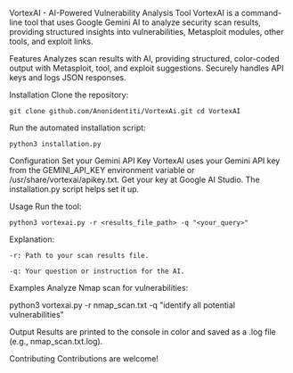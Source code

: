 VortexAI - AI-Powered Vulnerability Analysis Tool
VortexAI is a command-line tool that uses Google Gemini AI to analyze security scan results, providing structured insights into vulnerabilities, Metasploit modules, other tools, and exploit links.

Features
Analyzes scan results with AI, providing structured, color-coded output with Metasploit, tool, and exploit suggestions. Securely handles API keys and logs JSON responses.

Installation
Clone the repository:

`git clone github.com/Anonidentiti/VortexAi.git
cd VortexAI`

Run the automated installation script:

`python3 installation.py`

Configuration
Set your Gemini API Key
VortexAI uses your Gemini API key from the GEMINI_API_KEY environment variable or /usr/share/vortexai/apikey.txt. Get your key at Google AI Studio. The installation.py script helps set it up.

Usage
Run the tool:

`python3 vortexai.py -r <results_file_path> -q "<your_query>"`

Explanation:

`-r: Path to your scan results file.`

`-q: Your question or instruction for the AI.`

Examples
Analyze Nmap scan for vulnerabilities:

python3 vortexai.py -r nmap_scan.txt -q "identify all potential vulnerabilities"

Output
Results are printed to the console in color and saved as a .log file (e.g., nmap_scan.txt.log).

Contributing
Contributions are welcome!
